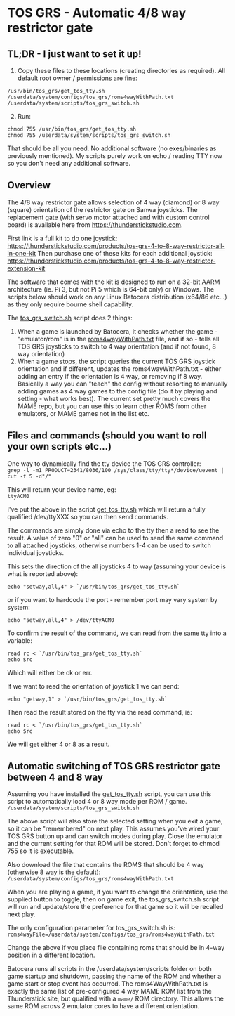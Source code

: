 # TOS GRS - Automatic 4/8 way restrictor gate

## TL;DR - I just want to set it up!

1.  Copy these files to these locations (creating directories as required). All default root owner / permissions are fine:
```
/usr/bin/tos_grs/get_tos_tty.sh
/userdata/system/configs/tos_grs/roms4wayWithPath.txt
/userdata/system/scripts/tos_grs_switch.sh
```  
2. Run:  
```
chmod 755 /usr/bin/tos_grs/get_tos_tty.sh
chmod 755 /userdata/system/scripts/tos_grs_switch.sh
```  
That should be all you need. No additional software (no exes/binaries as previously mentioned). My scripts purely work on echo / reading TTY now so you don't need any additional software.

## Overview

The 4/8 way restrictor gate allows selection of 4 way (diamond) or 8 way (square) orientation of the restrictor gate on Sanwa joysticks.  The replacement gate (with servo motor attached and with custom control board) is available here from https://thunderstickstudio.com.

First link is a full kit to do one joystick: https://thunderstickstudio.com/products/tos-grs-4-to-8-way-restrictor-all-in-one-kit
Then purchase one of these kits for each additional joystick: https://thunderstickstudio.com/products/tos-grs-4-to-8-way-restrictor-extension-kit

The software that comes with the kit is designed to run on a 32-bit AARM architecture (ie. Pi 3, but not Pi 5 which is 64-bit only) or Windows.  The scripts below should work on any Linux Batocera distribution (x64/86 etc...) as they only require bourne shell capability.

The [tos_grs_switch.sh](https://github.com/DaveBullet1050/BatoceraHelpers/blob/main/userdata/system/scripts/tos_grs_switch.sh) script does 2 things:
1. When a game is launched by Batocera, it checks whether the game - "emulator/rom" is in the [roms4wayWithPath.txt](https://github.com/DaveBullet1050/BatoceraHelpers/blob/main/userdata/system/configs/tos_grs/roms4wayWithPath.txt) file, and if so - tells all  TOS GRS joysticks to switch to 4 way orientation (and if not found, 8 way orientation)  
2. When a game stops, the script queries the current TOS GRS joystick orientation and if different, updates the roms4wayWithPath.txt - either adding an entry if the orientation is 4 way, or removing if 8 way. Basically a way you can "teach" the config without resorting to manually adding games as 4 way games to the config file (do it by playing and setting - what works best).  The current set pretty much covers the MAME repo, but you can use this to learn other ROMS from other emulators, or MAME games not in the list etc.  

## Files and commands (should you want to roll your own scripts etc...)

One way to dynamically find the tty device the TOS GRS controller:  
`grep -l -m1 PRODUCT=2341/8036/100 /sys/class/tty/tty*/device/uevent | cut -f 5 -d"/"`  

This will return your device name, eg:  
`ttyACM0`  

I've put the above in the script [get_tos_tty.sh](https://github.com/DaveBullet1050/BatoceraHelpers/blob/main/usr/bin/tos_grs/get_tos_tty.sh) which will return a fully qualified /dev/ttyXXX so you can then send commands.  

The commands are simply done via echo to the tty then a read to see the result.  A value of zero "0" or "all" can be used to send the same command to all attached joysticks, otherwise numbers 1-4 can be used to switch individual joysticks.

This sets the direction of the all joysticks 4 to way (assuming your device is what is reported above):  
```
echo "setway,all,4" > `/usr/bin/tos_grs/get_tos_tty.sh`
```
or if you want to hardcode the port - remember port may vary system by system:  
```
echo "setway,all,4" > /dev/ttyACM0
```

To confirm the result of the command, we can read from the same tty into a variable:  
```
read rc < `/usr/bin/tos_grs/get_tos_tty.sh` 
echo $rc
```  

Which will either be ok or err.  

If we want to read the orientation of joystick 1 we can send:
```
echo "getway,1" > `/usr/bin/tos_grs/get_tos_tty.sh`
```
Then read the result stored on the tty via the read command, ie:
```
read rc < `/usr/bin/tos_grs/get_tos_tty.sh` 
echo $rc
```  
We will get either 4 or 8 as a result.  

## Automatic switching of TOS GRS restrictor gate between 4 and 8 way

Assuming you have installed the [get_tos_tty.sh](https://github.com/DaveBullet1050/BatoceraHelpers/blob/main/usr/bin/tos_grs/get_tos_tty.sh) script, you can use this script to automatically load 4 or 8 way mode per ROM / game.  
`/userdata/system/scripts/tos_grs_switch.sh`  

The above script will also store the selected setting when you exit a game, so it can be "remembered" on next play.  This assumes you've wired your TOS GRS button up and can switch modes during play.  Close the emulator and the current setting for that ROM will be stored.  Don't forget to chmod 755 so it is executable.

Also download the file that contains the ROMS that should be 4 way (otherwise 8 way is the default):  
`/userdata/system/configs/tos_grs/roms4wayWithPath.txt`  

When you are playing a game, if you want to change the orientation, use the supplied button to toggle, then on game exit, the tos_grs_switch.sh script will run and update/store the preference for that game so it will be recalled next play.

The only configuration parameter for tos_grs_switch.sh is:  
`roms4wayFile=/userdata/system/configs/tos_grs/roms4wayWithPath.txt`  

Change the above if you place file containing roms that should be in 4-way position in a different location.

Batocera runs all scripts in the /userdata/system/scripts folder on both game startup and shutdown, passing the name of the ROM and whether a game start or stop event has occurred.  The roms4WayWithPath.txt is exactly the same list of pre-configured 4 way MAME ROM list from the Thunderstick site, but qualified with a `mame/` ROM directory. This allows the same ROM across 2 emulator cores to have a different orientation. 
